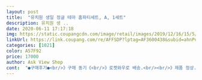 ```yaml
---
layout: post 
title:  "유치원 생일 정글 테마 홈파티세트, A, 1세트" 
description: 유치원 생 ..
date: 2020-06-11 17:17:18 
img: https://static.coupangcdn.com/image/retail/images/2019/12/16/15/5/ed202b6e-63e0-43c9-ae22-9dc1ab2c00d4.jpg 
linkUrl: https://link.coupang.com/re/AFFSDP?lptag=AF3600438&subid=ahnPublicAsk&pageKey=1093361405&itemId=2050020242&vendorItemId=70049346362&traceid=V0-113-09fe087e8b1f8c6c 
categories: [1021] 
color: A57F92 
price: 17000 
author: Ask View Shop 
cont:  "●구매후기●<br/>》구매 동기《<br/>》로켓와우로 배송.<br/><br/>》제품 정상.<br/><br/>간신히 사진 몇장 찍고<br/>강추해욥 !!<br/>너무 빠듯했어서.<br/>.<br/>,<br/>너무 정신없이 해서 풍선을 다 못불었네요<br/>동물 1개는 바람넣다 터트리고 ㅋ^^;;;<br/>동물을 엄청좋아해서 선택했는데<br/>만족합니다<br/>못붙인건도 있고<br/>아들1호 천일기념으로 어젯밤 급하게 로켓시켰어요<br/>아들두돌 생일파티 동물풍선 덕분에<br/>아이도 풍선 풍선 하면서 너무좋아 하네요^^<br/>예쁘게 했어요<br/>첨에 알파벳 D 없는줄 알고 HAPPY BIRTH YA 이렇게 달았는데 ㅋㅋ 소파밑에서 다시 찾았네요 ㅎㅎ 잘 떨어진다는 소리듣고 그냥 일회용이니 그러려니 하고 붙엿는데 선풍기바람에도 진짜 쉽게 떨어지네요.<br/> 일주일뒤 제 생일까지 붙여놓으려고 했는데 ㅋㅋㅋ 상품 자체는 만족이에요.<br/> 집에 있는 3M 테잎으로 다시 붙여보고ㅠ그래도 떨어지면 목공풀 살짝 발라보려구요.<br/> 번창하세요♡<br/>초 끄자마자 주인공은 어느새 연필을 가져와서 펑펑터트렸답니다^^::<br/>추천하고 싶네요^^<br/>파티 준비는 진짜  진짜 여유 시간 많이 계산하고 해야할거 같아요<br/>》구매 동기《<br/>》로켓와우로 배송.<br/><br/>》제품 정상.<br/><br/>간신히 사진 몇장 찍고<br/>강추해욥 !!<br/>너무 빠듯했어서.<br/>.<br/>,<br/>너무 정신없이 해서 풍선을 다 못불었네요<br/>동물 1개는 바람넣다 터트리고 ㅋ^^;;;<br/>동물을 엄청좋아해서 선택했는데<br/>만족합니다<br/>못붙인건도 있고<br/>아들1호 천일기념으로 어젯밤 급하게 로켓시켰어요<br/>아들두돌 생일파티 동물풍선 덕분에<br/>아이도 풍선 풍선 하면서 너무좋아 하네요^^<br/>예쁘게 했어요<br/>첨에 알파벳 D 없는줄 알고 HAPPY BIRTH YA 이렇게 달았는데 ㅋㅋ 소파밑에서 다시 찾았네요 ㅎㅎ 잘 떨어진다는 소리듣고 그냥 일회용이니 그러려니 하고 붙엿는데 선풍기바람에도 진짜 쉽게 떨어지네요.<br/> 일주일뒤 제 생일까지 붙여놓으려고 했는데 ㅋㅋㅋ 상품 자체는 만족이에요.<br/> 집에 있는 3M 테잎으로 다시 붙여보고ㅠ그래도 떨어지면 목공풀 살짝 발라보려구요.<br/> 번창하세요♡<br/>초 끄자마자 주인공은 어느새 연필을 가져와서 펑펑터트렸답니다^^::<br/>추천하고 싶네요^^<br/>파티 준비는 진짜  진짜 여유 시간 많이 계산하고 해야할거 같아요<br/>" 
---
```

